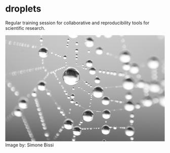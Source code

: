 # droplets
Regular training session for collaborative and reproducibility tools for scientific research.

![Water droplets](./water_droplets.png)
Image by: Simone Bissi
